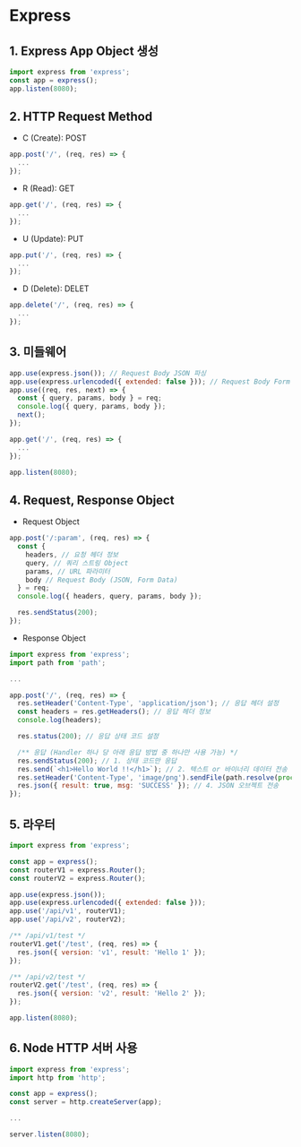 # Express

## 1. Express App Object 생성

```js
import express from 'express';
const app = express();
app.listen(8080);
```

## 2. HTTP Request Method

- C (Create): POST

```js
app.post('/', (req, res) => {
  ...
});
```

- R (Read): GET

```js
app.get('/', (req, res) => {
  ...
});
```

- U (Update): PUT

```js
app.put('/', (req, res) => {
  ...
});
```

- D (Delete): DELET

```js
app.delete('/', (req, res) => {
  ...
});
```

## 3. 미들웨어

```js
app.use(express.json()); // Request Body JSON 파싱
app.use(express.urlencoded({ extended: false })); // Request Body Form Data 파싱
app.use((req, res, next) => {
  const { query, params, body } = req;
  console.log({ query, params, body });
  next();
});

app.get('/', (req, res) => {
  ...
});

app.listen(8080);
```

## 4. Request, Response Object

- Request Object

```js
app.post('/:param', (req, res) => {
  const {
    headers, // 요청 헤더 정보
    query, // 쿼리 스트링 Object
    params, // URL 파라미터
    body // Request Body (JSON, Form Data)
  } = req;
  console.log({ headers, query, params, body });

  res.sendStatus(200);
});
```

- Response Object

```js
import express from 'express';
import path from 'path';

...

app.post('/', (req, res) => {
  res.setHeader('Content-Type', 'application/json'); // 응답 헤더 설정
  const headers = res.getHeaders(); // 응답 헤더 정보
  console.log(headers);

  res.status(200); // 응답 상태 코드 설정

  /** 응답 (Handler 하나 당 아래 응답 방법 중 하나만 사용 가능) */
  res.sendStatus(200); // 1. 상태 코드만 응답
  res.send(`<h1>Hello World !!</h1>`); // 2. 텍스트 or 바이너리 데이터 전송
  res.setHeader('Content-Type', 'image/png').sendFile(path.resolve(process.cwd(), 'img', 'sample.png')); // 3. 해당 경로 파일 바이너리 데이터 전송
  res.json({ result: true, msg: 'SUCCESS' }); // 4. JSON 오브젝트 전송
});
```

## 5. 라우터

```js
import express from 'express';

const app = express();
const routerV1 = express.Router();
const routerV2 = express.Router();

app.use(express.json());
app.use(express.urlencoded({ extended: false }));
app.use('/api/v1', routerV1);
app.use('/api/v2', routerV2);

/** /api/v1/test */
routerV1.get('/test', (req, res) => {
  res.json({ version: 'v1', result: 'Hello 1' });
});

/** /api/v2/test */
routerV2.get('/test', (req, res) => {
  res.json({ version: 'v2', result: 'Hello 2' });
});

app.listen(8080);
```

## 6. Node HTTP 서버 사용

```js
import express from 'express';
import http from 'http';

const app = express();
const server = http.createServer(app);

...

server.listen(8080);
```
